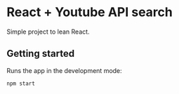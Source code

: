 # React + Youtube API search

Simple project to lean React.

## Getting started

Runs the app in the development mode:
```
npm start
```

